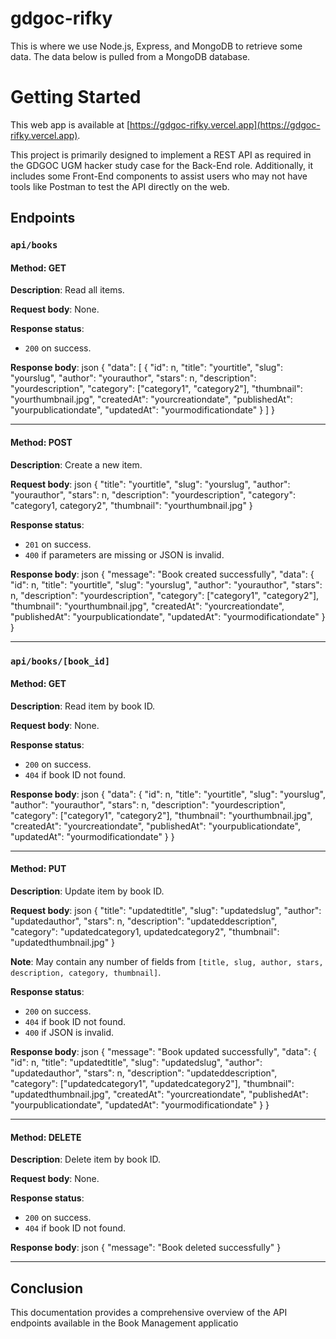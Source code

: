 # gdgoc-rifky
This is where we use Node.js, Express, and MongoDB to retrieve some data. The data below is pulled from a MongoDB database.

# Getting Started

This web app is available at [https://gdgoc-rifky.vercel.app](https://gdgoc-rifky.vercel.app).

This project is primarily designed to implement a REST API as required in the GDGOC UGM hacker study case for the Back-End role. Additionally, it includes some Front-End components to assist users who may not have tools like Postman to test the API directly on the web.

## Endpoints

### `api/books`

#### Method: GET
**Description**: Read all items.

**Request body**: None.

**Response status**:
- `200` on success.

**Response body**:
json { "data": [ { "id": n, "title": "yourtitle", "slug": "yourslug", "author": "yourauthor", "stars": n, "description": "yourdescription", "category": ["category1", "category2"], "thumbnail": "yourthumbnail.jpg", "createdAt": "yourcreationdate", "publishedAt": "yourpublicationdate", "updatedAt": "yourmodificationdate" } ] }



---

#### Method: POST
**Description**: Create a new item.

**Request body**:
json { "title": "yourtitle", "slug": "yourslug", "author": "yourauthor", "stars": n, "description": "yourdescription", "category": "category1, category2", "thumbnail": "yourthumbnail.jpg" }



**Response status**:
- `201` on success.
- `400` if parameters are missing or JSON is invalid.

**Response body**:
json { "message": "Book created successfully", "data": { "id": n, "title": "yourtitle", "slug": "yourslug", "author": "yourauthor", "stars": n, "description": "yourdescription", "category": ["category1", "category2"], "thumbnail": "yourthumbnail.jpg", "createdAt": "yourcreationdate", "publishedAt": "yourpublicationdate", "updatedAt": "yourmodificationdate" } }



---

### `api/books/[book_id]`

#### Method: GET
**Description**: Read item by book ID.

**Request body**: None.

**Response status**:
- `200` on success.
- `404` if book ID not found.

**Response body**:
json { "data": { "id": n, "title": "yourtitle", "slug": "yourslug", "author": "yourauthor", "stars": n, "description": "yourdescription", "category": ["category1", "category2"], "thumbnail": "yourthumbnail.jpg", "createdAt": "yourcreationdate", "publishedAt": "yourpublicationdate", "updatedAt": "yourmodificationdate" } }



---

#### Method: PUT
**Description**: Update item by book ID.

**Request body**:
json { "title": "updatedtitle", "slug": "updatedslug", "author": "updatedauthor", "stars": n, "description": "updateddescription", "category": "updatedcategory1, updatedcategory2", "thumbnail": "updatedthumbnail.jpg" }


**Note**: May contain any number of fields from `[title, slug, author, stars, description, category, thumbnail]`.

**Response status**:
- `200` on success.
- `404` if book ID not found.
- `400` if JSON is invalid.

**Response body**:
json { "message": "Book updated successfully", "data": { "id": n, "title": "updatedtitle", "slug": "updatedslug", "author": "updatedauthor", "stars": n, "description": "updateddescription", "category": ["updatedcategory1", "updatedcategory2"], "thumbnail": "updatedthumbnail.jpg", "createdAt": "yourcreationdate", "publishedAt": "yourpublicationdate", "updatedAt": "yourmodificationdate" } }



---

#### Method: DELETE
**Description**: Delete item by book ID.

**Request body**: None.

**Response status**:
- `200` on success.
- `404` if book ID not found.

**Response body**:
json { "message": "Book deleted successfully" }



---

## Conclusion

This documentation provides a comprehensive overview of the API endpoints available in the Book Management applicatio
